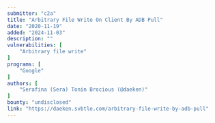 ```yaml
---
submitter: "c2a"
title: "Arbitrary File Write On Client By ADB Pull"
date: "2020-11-19"
added: "2024-11-03"
description: ""
vulnerabilities: [
    "Arbitrary file write"
]
programs: [
    "Google"
]
authors: [
    "Serafina (Sera) Tonin Brocious (@daeken)"
]
bounty: "undisclosed"
link: "https://daeken.svbtle.com/arbitrary-file-write-by-adb-pull"
---
```




